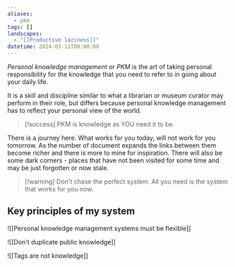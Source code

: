 ```yaml
---
aliases:
  - pkm
tags: []
landscapes:
  - "[[Productive laziness]]"
datetime: 2024-03-11T00:00:00
---
```

*Personal knowledge management* or *PKM* is the art of taking personal responsibility for the knowledge that you need to refer to in going about your daily life.

It is a skill and discipline similar to what a librarian or museum curator may perform in their role, but differs because personal knowledge management has to reflect your personal view of the world. 

> [!success] PKM is knowledge as YOU need it to be.

There is a journey here. What works for you today, will not work for you tomorrow. As the number of document expands the links between them become richer and there is more to mine for inspiration. There will also be some dark corners - places that have not been visited for some time and may be just forgotten or now stale.

> [!warning] Don't chase the perfect system. All you need is the system that works for you now.

## Key principles of my system

![[Personal knowledge management systems must be flexible]]

![[Don't duplicate public knowledge]]

![[Tags are not knowledge]]